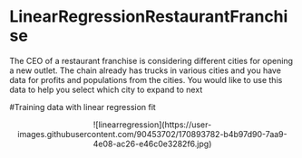 # LinearRegressionRestaurantFranchise
 
The CEO of a restaurant franchise is considering different cities for opening a new outlet. The chain already has trucks in various cities and you have data for
profits and populations from the cities.
You would like to use this data to help you select which city to expand to next

#Training data with linear regression fit
<p align="center">
   ![linearregression](https://user-images.githubusercontent.com/90453702/170893782-b4b97d90-7aa9-4e08-ac26-e46c0e3282f6.jpg)
</p>


